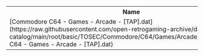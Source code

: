 <table>
<tr><th>Name</th><th>Size</th></tr>
<tr><td>[Commodore C64 - Games - Arcade - [TAP].dat](https://raw.githubusercontent.com/open-retrogaming-archive/dat-catalog/main/root/basic/TOSEC/Commodore/C64/Games/Arcade/[TAP]/Commodore C64 - Games - Arcade - [TAP].dat)</td><td>945839</td></tr>
</table>
